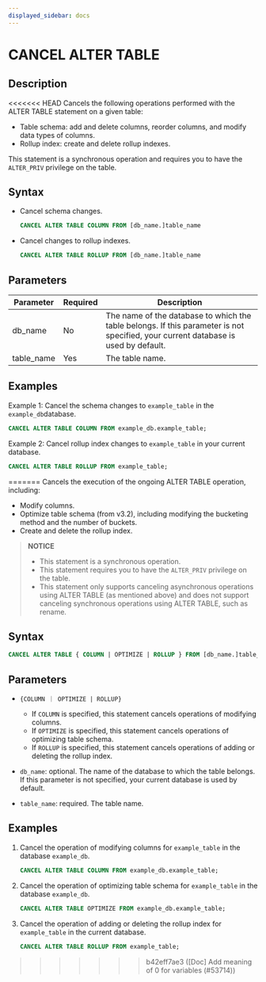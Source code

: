 ```yaml
---
displayed_sidebar: docs
---
```


# CANCEL ALTER TABLE

## Description

<<<<<<< HEAD
Cancels the following operations performed with the ALTER TABLE statement on a given table:

- Table schema: add and delete columns, reorder columns, and modify data types of columns.
- Rollup index: create and delete rollup indexes.

This statement is a synchronous operation and requires you to have the `ALTER_PRIV` privilege on the table.

## Syntax

- Cancel schema changes.

    ```SQL
    CANCEL ALTER TABLE COLUMN FROM [db_name.]table_name
    ```

- Cancel changes to rollup indexes.

    ```SQL
    CANCEL ALTER TABLE ROLLUP FROM [db_name.]table_name
    ```

## Parameters

| **Parameter** | **Required** | **Description**                                              |
| ------------- | ------------ | ------------------------------------------------------------ |
| db_name       | No           | The name of the database to which the table belongs. If this parameter is not specified, your current database is used by default. |
| table_name    | Yes          | The table name.                                              |

## Examples

Example 1: Cancel the schema changes to `example_table` in the `example_db`database.

```SQL
CANCEL ALTER TABLE COLUMN FROM example_db.example_table;
```

Example 2: Cancel rollup index changes to `example_table` in your current database.

```SQL
CANCEL ALTER TABLE ROLLUP FROM example_table;
```
=======
Cancels the execution of the ongoing ALTER TABLE operation, including:

- Modify columns.
- Optimize table schema (from v3.2), including modifying the bucketing method and the number of buckets.
- Create and delete the rollup index.

> **NOTICE**
>
> - This statement is a synchronous operation.
> - This statement requires you to have the `ALTER_PRIV` privilege on the table.
> - This statement only supports canceling asynchronous operations using ALTER TABLE (as mentioned above) and does not support canceling synchronous operations using ALTER TABLE, such as rename.

## Syntax

   ```SQL
   CANCEL ALTER TABLE { COLUMN | OPTIMIZE | ROLLUP } FROM [db_name.]table_name
   ```

## Parameters

- `{COLUMN ｜ OPTIMIZE | ROLLUP}`

  - If `COLUMN` is specified, this statement cancels operations of modifying columns.
  - If `OPTIMIZE` is specified, this statement cancels operations of optimizing table schema.
  - If `ROLLUP` is specified, this statement cancels operations of adding or deleting the rollup index.

- `db_name`: optional. The name of the database to which the table belongs. If this parameter is not specified, your current database is used by default.
- `table_name`: required. The table name.

## Examples

1. Cancel the operation of modifying columns for `example_table` in the database `example_db`.

   ```SQL
   CANCEL ALTER TABLE COLUMN FROM example_db.example_table;
   ```

2. Cancel the operation of optimizing table schema for `example_table` in the database `example_db`.

   ```SQL
   CANCEL ALTER TABLE OPTIMIZE FROM example_db.example_table;
   ```

3. Cancel the operation of adding or deleting the rollup index for `example_table` in the current database.

   ```SQL
   CANCEL ALTER TABLE ROLLUP FROM example_table;
   ```
>>>>>>> b42eff7ae3 ([Doc] Add meaning of 0 for variables (#53714))
